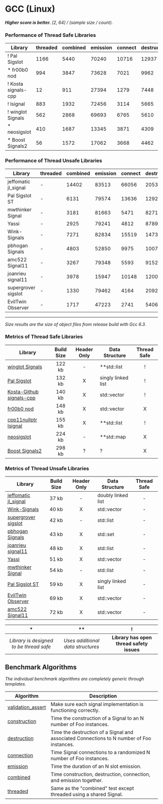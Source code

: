 
# GCC (Linux)

**_Higher score is better._** _[2, 64] / (sample size / count)._

### Performance of Thread Safe Libraries

| Library | threaded | combined | emission | connect | destruct | construct | total |
|---------|----------|----------|----------|---------|----------|-----------|-------|
| ! Pal Sigslot | 1166 | 5440 | 70240 | 10716 | 12937 | 163314 | 263813 |
| * fr00b0 nod | 994 | 3847 | 73628 | 7021 | 9962 | 164957 | 260409 |
| ! Kosta signals-cpp | 12 | 911 | 27394 | 1279 | 7448 | 192119 | 229164 |
| ! lsignal | 883 | 1932 | 72456 | 3114 | 5665 | 142482 | 226531 |
| ! winglot Signals | 562 | 2868 | 69693 | 6765 | 5610 | 54596 | 140094 |
| * neosigslot | 410 | 1687 | 13345 | 3871 | 4309 | 90011 | 113634 |
| * Boost Signals2 | 56 | 1572 | 17062 | 3668 | 4462 | 15082 | 41902 |

### Performance of Thread Unsafe Libraries

| Library | threaded | combined | emission | connect | destruct | construct | total |
|---------|----------|----------|----------|---------|----------|-----------|-------|
| jeffomatic jl_signal | - | 14402 | 83513 | 66056 | 20536 | 124488 | 308996 |
| Pal Sigslot ST | - | 6131 | 79574 | 13636 | 12923 | 174087 | 286351 |
| mwthinker Signal | - | 3181 | 81663 | 5471 | 8271 | 174375 | 272962 |
| Yassi | - | 2925 | 79241 | 4812 | 8789 | 168052 | 263818 |
| Wink-Signals | - | 7271 | 82834 | 15519 | 14730 | 141276 | 261631 |
| pbhogan Signals | - | 4803 | 52850 | 9975 | 10074 | 179176 | 256877 |
| amc522 Signal11 | - | 3267 | 79348 | 5593 | 9152 | 158937 | 256297 |
| joanrieu signal11 | - | 3978 | 15947 | 10148 | 12002 | 187540 | 229615 |
| supergrover sigslot | - | 1330 | 79462 | 4164 | 2092 | 138097 | 225145 |
| EvilTwin Observer | - | 1717 | 47223 | 2741 | 5406 | 141403 | 198489 |

___
_Size results are the size of object files from release build with Gcc 6.3._

### Metrics of Thread Safe Libraries

| Library | Build Size | Header Only | Data Structure | Thread Safe |
| ------- |:----------:|:-----------:| -------------- |:-----------:|
| [winglot Signals](https://github.com/winglot/Signals) | 122 kb | - | **std::list | ! |
| [Pal Sigslot](https://github.com/palacaze/sigslot) | 132 kb | X | singly linked list | ! |
| [Kosta-Github signals-cpp](https://github.com/Kosta-Github/signals-cpp) | 140 kb | X | std::vector | ! |
| [fr00b0 nod](https://github.com/fr00b0/nod) | 148 kb | X | std::vector | X |
| [cpp11nullptr lsignal](https://github.com/cpp11nullptr/lsignal) | 155 kb | X | **std::list | ! |
| [neosigslot](http://www.i42.co.uk/stuff/neosigslot.htm) | 224 kb | - | **std::map | X |
| [Boost Signals2](http://www.boost.org/doc/libs/1_58_0/doc/html/signals2.html) | 298 kb | ? | ? | X |

### Metrics of Thread Unsafe Libraries

| Library | Build Size | Header Only | Data Structure | Thread Safe |
| ------- |:----------:|:-----------:| -------------- |:-----------:|
| [jeffomatic jl_signal](https://github.com/jeffomatic/jl_signal) | 37 kb | - | doubly linked list | - |
| [Wink-Signals](https://github.com/miguelmartin75/Wink-Signals) | 40 kb | X | std::vector | - |
| [supergrover sigslot](https://github.com/supergrover/sigslot) | 42 kb | - | std::list | - |
| [pbhogan Signals](https://github.com/pbhogan/Signals) | 43 kb | X | std::set | - |
| [joanrieu signal11](https://github.com/joanrieu/signal11) | 48 kb | X | std::list | - |
| [Yassi](http://www.codeproject.com/Articles/867044/Yassi-Yet-Another-Signal-Slot-Implementation) | 51 kb | X | std::vector | - |
| [mwthinker Signal](https://github.com/mwthinker/Signal) | 54 kb | - | std::list | - |
| [Pal Sigslot ST](https://github.com/palacaze/sigslot) | 59 kb | X | singly linked list | - |
| [EvilTwin Observer](http://eviltwingames.com/blog/the-observer-pattern-revisited/) | 69 kb | X | std::vector | - |
| [amc522 Signal11](https://github.com/amc522/Signal11) | 72 kb | X | std::vector | - |

| * | ** | ! |
|:-:|:--:|:-:|
| _Library is designed to be thread safe_ | _Uses additional data structures_ | **Library has open thread safety issues** |

Benchmark Algorithms
--------------------

_The individual benchmark algorithms are completely generic through templates._

| Algorithm | Description |
| --------- | ----------- |
| [validation_assert](https://github.com/NoAvailableAlias/signal-slot-benchmarks/blob/master/benchmark.hpp#L19) | Make sure each signal implementation is functioning correctly. |
| [construction](https://github.com/NoAvailableAlias/signal-slot-benchmarks/blob/master/benchmark.hpp#L48) | Time the construction of a Signal to an N number of Foo instances. |
| [destruction](https://github.com/NoAvailableAlias/signal-slot-benchmarks/blob/master/benchmark.hpp#L69) | Time the destruction of a Signal and associated Connections to N number of Foo instances. |
| [connection](https://github.com/NoAvailableAlias/signal-slot-benchmarks/blob/master/benchmark.hpp#L95) | Time Signal connections to a randomized N number of Foo instances. |
| [emission](https://github.com/NoAvailableAlias/signal-slot-benchmarks/blob/master/benchmark.hpp#L118) | Time the duration of an N slot emission. |
| [combined](https://github.com/NoAvailableAlias/signal-slot-benchmarks/blob/master/benchmark.hpp#L143) | Time construction, destruction, connection, and emission together. |
| [threaded](https://github.com/NoAvailableAlias/signal-slot-benchmarks/blob/master/benchmark.hpp#L166) | Same as the "combined" test except threaded using a shared Signal. |
<br/>
